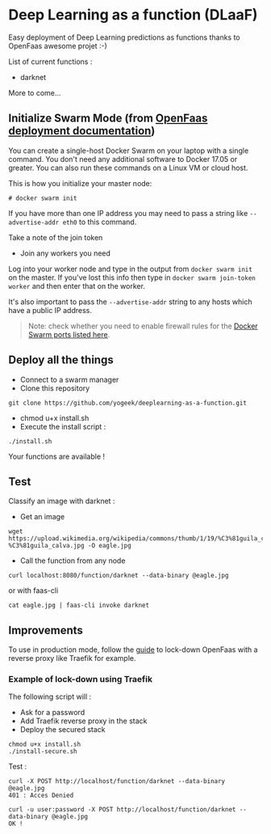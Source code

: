 # Deep Learning as a function (DLaaF)

Easy deployment of Deep Learning predictions as functions thanks to OpenFaas awesome projet :-)

List of current functions :
* darknet

More to come...

## Initialize Swarm Mode (from [OpenFaas deployment documentation](https://github.com/openfaas/faas/blob/master/guide/deployment_swarm.md))

You can create a single-host Docker Swarm on your laptop with a single command. You don't need any additional software to Docker 17.05 or greater. You can also run these commands on a Linux VM or cloud host.

This is how you initialize your master node:

```
# docker swarm init
```

If you have more than one IP address you may need to pass a string like `--advertise-addr eth0` to this command.

Take a note of the join token

* Join any workers you need

Log into your worker node and type in the output from `docker swarm init` on the master. If you've lost this info then type in `docker swarm join-token worker` and then enter that on the worker.

It's also important to pass the `--advertise-addr` string to any hosts which have a public IP address.

> Note: check whether you need to enable firewall rules for the [Docker Swarm ports listed here](https://docs.docker.com/engine/swarm/swarm-tutorial/).

## Deploy all the things

* Connect to a swarm manager
* Clone this repository
```
git clone https://github.com/yogeek/deeplearning-as-a-function.git
```
* chmod u+x install.sh
* Execute the install script :
```
./install.sh
```

Your functions are available !

## Test

Classify an image with darknet :
* Get an image
```
wget https://upload.wikimedia.org/wikipedia/commons/thumb/1/19/%C3%81guila_calva.jpg/1200px-%C3%81guila_calva.jpg -O eagle.jpg
```
* Call the function from any node
```
curl localhost:8080/function/darknet --data-binary @eagle.jpg
```
or with faas-cli
```
cat eagle.jpg | faas-cli invoke darknet
```


## Improvements

To use in production mode, follow the [guide](https://blog.alexellis.io/lock-down-openfaas/) to lock-down OpenFaas with a reverse proxy like Traefik for example.

### Example of lock-down using Traefik

The following script will :
* Ask for a password
* Add Traefik reverse proxy in the stack
* Deploy the secured stack
```
chmod u+x install.sh
./install-secure.sh
```

Test :
```
curl -X POST http://localhost/function/darknet --data-binary @eagle.jpg
401 : Acces Denied
```
```
curl -u user:password -X POST http://localhost/function/darknet --data-binary @eagle.jpg
OK !
```
